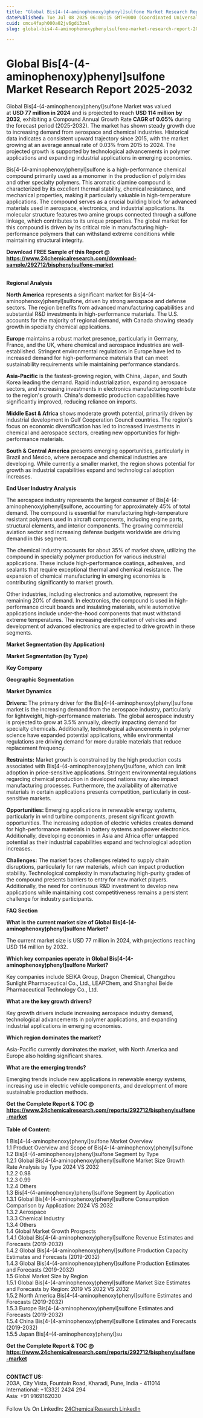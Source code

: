 ```yaml
---
title: "Global Bis[4-(4-aminophenoxy)phenyl]sulfone Market Research Report 2025-2032"
datePublished: Tue Jul 08 2025 06:00:15 GMT+0000 (Coordinated Universal Time)
cuid: cmcu4faph000a02jv6gdi3zel
slug: global-bis4-4-aminophenoxyphenylsulfone-market-research-report-2025-2032-1

---
```


# Global Bis[4-(4-aminophenoxy)phenyl]sulfone Market Research Report 2025-2032

<p>Global Bis[4-(4-aminophenoxy)phenyl]sulfone Market was valued at <strong>USD 77 million in 2024</strong> and is projected to reach <strong>USD 114 million by 2032</strong>, exhibiting a Compound Annual Growth Rate <strong>CAGR of</strong> <strong>0.05%</strong> during the forecast period (2025-2032). The market has shown steady growth due to increasing demand from aerospace and chemical industries. Historical data indicates a consistent upward trajectory since 2015, with the market growing at an average annual rate of 0.03% from 2015 to 2024. The projected growth is supported by technological advancements in polymer applications and expanding industrial applications in emerging economies.</p><p>
</p><p>Bis[4-(4-aminophenoxy)phenyl]sulfone is a high-performance chemical compound primarily used as a monomer in the production of polyimides and other specialty polymers. This aromatic diamine compound is characterized by its excellent thermal stability, chemical resistance, and mechanical properties, making it particularly valuable in high-temperature applications. The compound serves as a crucial building block for advanced materials used in aerospace, electronics, and industrial applications. Its molecular structure features two amine groups connected through a sulfone linkage, which contributes to its unique properties. The global market for this compound is driven by its critical role in manufacturing high-performance polymers that can withstand extreme conditions while maintaining structural integrity.</p><div><b>Download FREE Sample of this Report @ 
            <a href="https://www.24chemicalresearch.com/download-sample/292712/bisphenylsulfone-market">
            https://www.24chemicalresearch.com/download-sample/292712/bisphenylsulfone-market</a></b></div><br><p>
<strong>Regional Analysis</strong></p><p>
</p><p><strong>North America</strong> represents a significant market for Bis[4-(4-aminophenoxy)phenyl]sulfone, driven by strong aerospace and defense sectors. The region benefits from advanced manufacturing capabilities and substantial R&amp;D investments in high-performance materials. The U.S. accounts for the majority of regional demand, with Canada showing steady growth in specialty chemical applications.</p><p>
</p><p><strong>Europe</strong> maintains a robust market presence, particularly in Germany, France, and the UK, where chemical and aerospace industries are well-established. Stringent environmental regulations in Europe have led to increased demand for high-performance materials that can meet sustainability requirements while maintaining performance standards.</p><p>
</p><p><strong>Asia-Pacific</strong> is the fastest-growing region, with China, Japan, and South Korea leading the demand. Rapid industrialization, expanding aerospace sectors, and increasing investments in electronics manufacturing contribute to the region's growth. China's domestic production capabilities have significantly improved, reducing reliance on imports.</p><p>
</p><p><strong>Middle East &amp; Africa</strong> shows moderate growth potential, primarily driven by industrial development in Gulf Cooperation Council countries. The region's focus on economic diversification has led to increased investments in chemical and aerospace sectors, creating new opportunities for high-performance materials.</p><p>
</p><p><strong>South &amp; Central America</strong> presents emerging opportunities, particularly in Brazil and Mexico, where aerospace and chemical industries are developing. While currently a smaller market, the region shows potential for growth as industrial capabilities expand and technological adoption increases.</p><p>
<strong>End User Industry Analysis</strong></p><p>
</p><p>The aerospace industry represents the largest consumer of Bis[4-(4-aminophenoxy)phenyl]sulfone, accounting for approximately 45% of total demand. The compound is essential for manufacturing high-temperature resistant polymers used in aircraft components, including engine parts, structural elements, and interior components. The growing commercial aviation sector and increasing defense budgets worldwide are driving demand in this segment.</p><p>
</p><p>The chemical industry accounts for about 35% of market share, utilizing the compound in specialty polymer production for various industrial applications. These include high-performance coatings, adhesives, and sealants that require exceptional thermal and chemical resistance. The expansion of chemical manufacturing in emerging economies is contributing significantly to market growth.</p><p>
</p><p>Other industries, including electronics and automotive, represent the remaining 20% of demand. In electronics, the compound is used in high-performance circuit boards and insulating materials, while automotive applications include under-the-hood components that must withstand extreme temperatures. The increasing electrification of vehicles and development of advanced electronics are expected to drive growth in these segments.</p><p>
<strong>Market Segmentation (by Application)</strong></p><p>
</p><p>
<strong>Market Segmentation (by Type)</strong></p><p>
</p><p>
<strong>Key Company</strong></p><p>
</p><p>
<strong>Geographic Segmentation</strong></p><p>
</p><p>
<strong>Market Dynamics</strong></p><p>
</p><p><strong>Drivers:</strong> The primary driver for the Bis[4-(4-aminophenoxy)phenyl]sulfone market is the increasing demand from the aerospace industry, particularly for lightweight, high-performance materials. The global aerospace industry is projected to grow at 3.5% annually, directly impacting demand for specialty chemicals. Additionally, technological advancements in polymer science have expanded potential applications, while environmental regulations are driving demand for more durable materials that reduce replacement frequency.</p><p>
</p><p><strong>Restraints:</strong> Market growth is constrained by the high production costs associated with Bis[4-(4-aminophenoxy)phenyl]sulfone, which can limit adoption in price-sensitive applications. Stringent environmental regulations regarding chemical production in developed nations may also impact manufacturing processes. Furthermore, the availability of alternative materials in certain applications presents competition, particularly in cost-sensitive markets.</p><p>
</p><p><strong>Opportunities:</strong> Emerging applications in renewable energy systems, particularly in wind turbine components, present significant growth opportunities. The increasing adoption of electric vehicles creates demand for high-performance materials in battery systems and power electronics. Additionally, developing economies in Asia and Africa offer untapped potential as their industrial capabilities expand and technological adoption increases.</p><p>
</p><p><strong>Challenges:</strong> The market faces challenges related to supply chain disruptions, particularly for raw materials, which can impact production stability. Technological complexity in manufacturing high-purity grades of the compound presents barriers to entry for new market players. Additionally, the need for continuous R&amp;D investment to develop new applications while maintaining cost competitiveness remains a persistent challenge for industry participants.</p><p>
<strong>FAQ Section</strong></p><p>
</p><p><strong>What is the current market size of Global Bis[4-(4-aminophenoxy)phenyl]sulfone Market?</strong></p><p>
</p><p>The current market size is USD 77 million in 2024, with projections reaching USD 114 million by 2032.</p><p>
</p><p><strong>Which key companies operate in Global Bis[4-(4-aminophenoxy)phenyl]sulfone Market?</strong></p><p>
</p><p>Key companies include SEIKA Group, Dragon Chemical, Changzhou Sunlight Pharmaceutical Co., Ltd., LEAPChem, and Shanghai Beide Pharmaceutical Technology Co., Ltd.</p><p>
</p><p><strong>What are the key growth drivers?</strong></p><p>
</p><p>Key growth drivers include increasing aerospace industry demand, technological advancements in polymer applications, and expanding industrial applications in emerging economies.</p><p>
</p><p><strong>Which region dominates the market?</strong></p><p>
</p><p>Asia-Pacific currently dominates the market, with North America and Europe also holding significant shares.</p><p>
</p><p><strong>What are the emerging trends?</strong></p><p>
</p><p>Emerging trends include new applications in renewable energy systems, increasing use in electric vehicle components, and development of more sustainable production methods.</p>

<div><b>Get the Complete Report & TOC @ 
            <a href="https://www.24chemicalresearch.com/reports/292712/bisphenylsulfone-market">
            https://www.24chemicalresearch.com/reports/292712/bisphenylsulfone-market</a></b></div><br>
            <b>Table of Content:</b><p>1 Bis[4-(4-aminophenoxy)phenyl]sulfone Market Overview<br />
    1.1 Product Overview and Scope of Bis[4-(4-aminophenoxy)phenyl]sulfone<br />
    1.2 Bis[4-(4-aminophenoxy)phenyl]sulfone Segment by Type<br />
        1.2.1 Global Bis[4-(4-aminophenoxy)phenyl]sulfone Market Size Growth Rate Analysis by Type 2024 VS 2032<br />
        1.2.2 0.98<br />
        1.2.3 0.99<br />
        1.2.4 Others<br />
    1.3 Bis[4-(4-aminophenoxy)phenyl]sulfone Segment by Application<br />
        1.3.1 Global Bis[4-(4-aminophenoxy)phenyl]sulfone Consumption Comparison by Application: 2024 VS 2032<br />
        1.3.2 Aerospace<br />
        1.3.3 Chemical Industry<br />
        1.3.4 Others<br />
    1.4 Global Market Growth Prospects<br />
        1.4.1 Global Bis[4-(4-aminophenoxy)phenyl]sulfone Revenue Estimates and Forecasts (2019-2032)<br />
        1.4.2 Global Bis[4-(4-aminophenoxy)phenyl]sulfone Production Capacity Estimates and Forecasts (2019-2032)<br />
        1.4.3 Global Bis[4-(4-aminophenoxy)phenyl]sulfone Production Estimates and Forecasts (2019-2032)<br />
    1.5 Global Market Size by Region<br />
        1.5.1 Global Bis[4-(4-aminophenoxy)phenyl]sulfone Market Size Estimates and Forecasts by Region: 2019 VS 2022 VS 2032<br />
        1.5.2 North America Bis[4-(4-aminophenoxy)phenyl]sulfone Estimates and Forecasts (2019-2032)<br />
        1.5.3 Europe Bis[4-(4-aminophenoxy)phenyl]sulfone Estimates and Forecasts (2019-2032)<br />
        1.5.4 China Bis[4-(4-aminophenoxy)phenyl]sulfone Estimates and Forecasts (2019-2032)<br />
        1.5.5 Japan Bis[4-(4-aminophenoxy)phenyl]su</p>

<div><b>Get the Complete Report & TOC @ 
            <a href="https://www.24chemicalresearch.com/reports/292712/bisphenylsulfone-market">
            https://www.24chemicalresearch.com/reports/292712/bisphenylsulfone-market</a></b></div><br>

<b>CONTACT US:</b><br>
            203A, City Vista, Fountain Road, Kharadi, Pune, India - 411014<br>
            International: +1(332) 2424 294<br>
            Asia: +91 9169162030 <br><br>
            Follow Us On LinkedIn: <a href="https://www.linkedin.com/company/24chemicalresearch/">24ChemicalResearch LinkedIn</a>